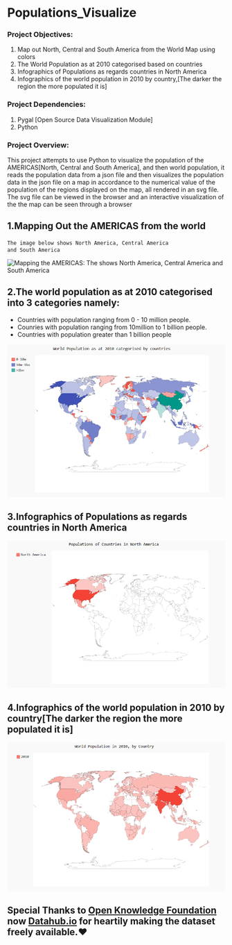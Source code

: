 

# Populations_Visualize

### Project Objectives:

1. Map out North, Central and South America from the World Map using colors
2. The World Population as at 2010 categorised based on countries  
3. Infographics of Populations as regards countries in North America
4. Infographics of the world population in 2010 by country,[The darker the region the more populated it is]

### Project Dependencies:
1. Pygal [Open Source Data Visualization Module]
2. Python 

### Project Overview: 
This project attempts to use Python to visualize the population of the AMERICAS[North, Central and South America], and then world 
population, it reads the population data from a json file and then visualizes the population data in the json file on a map in accordance to the numerical value of the population of the regions displayed on the map, all 
rendered in an svg file. The svg file can be viewed in the browser and an interactive visualization of the the map can be seen
through a browser
## 1.Mapping Out the AMERICAS from the world 
```
The image below shows North America, Central America
and South America
```
![Mapping the AMERICAS: The shows North America, Central America
and South America](1.PNG "Mapping the AMERICAS")

## 2.The world population as at 2010 categorised into 3 categories namely:
+ Countries with population ranging from 0 - 10 million people.
+ Counries with population ranging from 10million to 1 billion people.
+ Countries with population greater than 1 billion people

![Categorised world population](2.PNG "")

## 3.Infographics of Populations as regards countries in North America
![Populations as regards countries in North America](3.PNG "")

## 4.Infographics of the world population in 2010 by country[The darker the region the more populated it is]
![Infographics of the world population in 2010 by country](4.PNG "")


## Special Thanks to [Open Knowledge Foundation](http://data.okfn.org/) now [Datahub.io](https://datahub.io/) for heartily making the dataset freely available.:heart:
